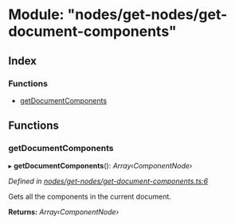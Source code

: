 
# Module: "nodes/get-nodes/get-document-components"

## Index

### Functions

* [getDocumentComponents](_nodes_get_nodes_get_document_components_.md#getdocumentcomponents)

## Functions

###  getDocumentComponents

▸ **getDocumentComponents**(): *Array‹ComponentNode›*

*Defined in [nodes/get-nodes/get-document-components.ts:6](https://github.com/yuanqing/create-figma-plugin/blob/c1a9a79/packages/utilities/src/nodes/get-nodes/get-document-components.ts#L6)*

Gets all the components in the current document.

**Returns:** *Array‹ComponentNode›*
